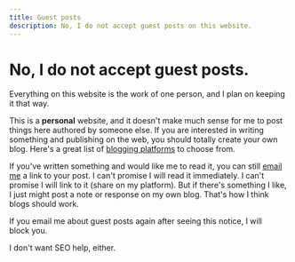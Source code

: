 ```yaml
---
title: Guest posts
description: No, I do not accept guest posts on this website.
---
```


# No, I do not accept guest posts.

Everything on this website is the work of one person, and I plan on keeping it that&nbsp;way.

This is a **personal** website, and it doesn't make much sense for me to post things here authored by someone else. If you are interested in writing something and publishing on the web, you should totally create your own blog. Here's a great list of [blogging platforms](https://manuelmoreale.com/blog-platforms) to choose&nbsp;from.

If you've written something and would like me to read it, you can still <a href="mailto:nick@nicksimson.com">email me</a> a link to your post. I can't promise I will read it immediately. I can't promise I will link to it (share on my platform). But if there's something I like, I just might post a note or response on my own blog. That's how I think blogs should&nbsp;work.

If you email me about guest posts again after seeing this notice, I will block&nbsp;you.

I don't want SEO help, either.